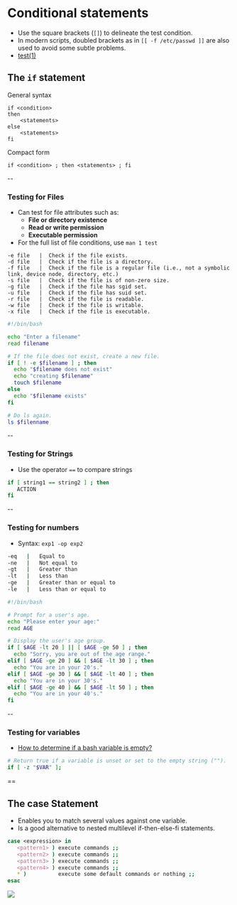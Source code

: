 # Conditional statements
- Use the square brackets (`[]`) to delineate the test condition. 
- In modern scripts, doubled brackets as in `[[ -f /etc/passwd ]]` are also used to avoid some subtle problems.
- [test(1)](http://linux.die.net/man/1/test)

## The `if` statement

General syntax
```
if <condition>
then
    <statements>
else
    <statements>
fi
```

Compact form
```
if <condition> ; then <statements> ; fi
```

--

### Testing for Files

- Can test for file attributes such as:
    + **File or directory existence**
    + **Read or write permission**
    + **Executable permission**
- For the full list of file conditions, use `man 1 test`

```
-e file   |  Check if the file exists.
-d file   |  Check if the file is a directory.
-f file   |  Check if the file is a regular file (i.e., not a symbolic link, device node, directory, etc.)
-s file   |  Check if the file is of non-zero size.
-g file   |  Check if the file has sgid set.
-u file   |  Check if the file has suid set.
-r file   |  Check if the file is readable.
-w file   |  Check if the file is writable.
-x file   |  Check if the file is executable.
```

```bash
#!/bin/bash

echo "Enter a filename"
read filename

# If the file does not exist, create a new file.
if [ ! -e $filename ] ; then
  echo "$filename does not exist"
  echo "creating $filename"
  touch $filename
else
  echo "$filename exists"
fi

# Do ls again.
ls $filenname
```

--

### Testing for Strings

- Use the operator `==` to compare strings

```bash
if [ string1 == string2 ] ; then
   ACTION
fi
```

--

### Testing for numbers

- Syntax: `exp1 -op exp2`

```bash
-eq   |   Equal to
-ne   |   Not equal to
-gt   |   Greater than
-lt   |   Less than
-ge   |   Greater than or equal to
-le   |   Less than or equal to
```

```bash
#!/bin/bash

# Prompt for a user's age.
echo "Please enter your age:"
read AGE

# Display the user's age group.
if [ $AGE -lt 20 ] || [ $AGE -ge 50 ] ; then
  echo "Sorry, you are out of the age range."
elif [ $AGE -ge 20 ] && [ $AGE -lt 30 ] ; then
  echo "You are in your 20's."
elif [ $AGE -ge 30 ] && [ $AGE -lt 40 ] ; then
  echo "You are in your 30's."
elif [ $AGE -ge 40 ] && [ $AGE -lt 50 ] ; then
  echo "You are in your 40's."
fi
```

--

### Testing for variables

- [How to determine if a bash variable is empty?](http://serverfault.com/questions/7503/how-to-determine-if-a-bash-variable-is-empty)

```bash
# Return true if a variable is unset or set to the empty string ("").
if [ -z "$VAR" ];
```

==

## The case Statement
- Enables you to match several values against one variable.
- Is a good alternative to nested multilevel if-then-else-fi statements.

```bash
case <expression> in
   <pattern1> ) execute commands ;;
   <pattern2> ) execute commands ;;
   <pattern3> ) execute commands ;;
   <pattern4> ) execute commands ;;
   * )          execute some default commands or nothing ;;
esac
```

![](https://d37djvu3ytnwxt.cloudfront.net/asset-v1:LinuxFoundationX+LFS101x.2+1T2015+type@asset+block/LFS01_ch15_screen19a.png)
